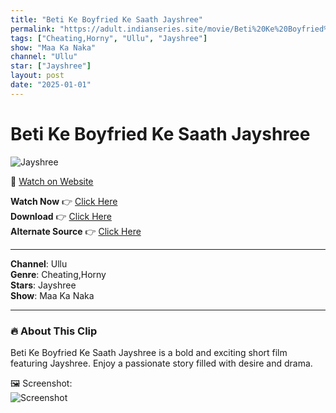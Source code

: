 ```yaml
---
title: "Beti Ke Boyfried Ke Saath Jayshree"
permalink: "https://adult.indianseries.site/movie/Beti%20Ke%20Boyfried%20Ke%20Saath%20Jayshree"
tags: ["Cheating,Horny", "Ullu", "Jayshree"]
show: "Maa Ka Naka"
channel: "Ullu"
star: ["Jayshree"]
layout: post
date: "2025-01-01"
---
```


# Beti Ke Boyfried Ke Saath Jayshree

![Jayshree](https://shorts.desisins.com/wp-content/uploads/2025/01/Jayshree.jpg)

🔗 [Watch on Website](https://adult.indianseries.site/movie/Beti%20Ke%20Boyfried%20Ke%20Saath%20Jayshree)

**Watch Now** 👉 [Click Here](https://adult.indianseries.site/movie/Beti%20Ke%20Boyfried%20Ke%20Saath%20Jayshree)  
**Download** 👉 [Click Here](https://adult.indianseries.site/movie/Beti%20Ke%20Boyfried%20Ke%20Saath%20Jayshree)  
**Alternate Source** 👉 [Click Here](https://adult.indianseries.site/movie/Beti%20Ke%20Boyfried%20Ke%20Saath%20Jayshree)

---

**Channel**: Ullu  
**Genre**: Cheating,Horny  
**Stars**: Jayshree  
**Show**: Maa Ka Naka

---

### 🔥 About This Clip

Beti Ke Boyfried Ke Saath Jayshree is a bold and exciting short film featuring Jayshree. Enjoy a passionate story filled with desire and drama.
 
🖼️ Screenshot:  
![Screenshot](https://shorts.desisins.com/wp-content/uploads/2025/01/Jayshree.jpg)
